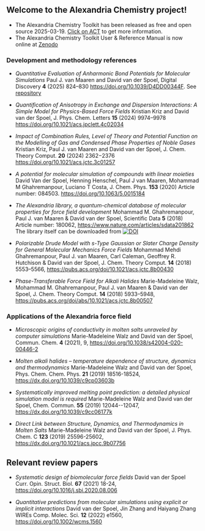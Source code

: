 ## Welcome to the Alexandria Chemistry project!

+ The Alexandria Chemistry Toolkit has been released as free and open source 2025-03-19. [Click on ACT](https://github.com/AlexandriaChemistry/ACT) to get more information.
+ The Alexandria Chemistry Toolkit User & Reference Manual is now online at [Zenodo](https://zenodo.org/records/15020366)

### Development and methodology references
+ *Quantitative Evaluation of Anharmonic Bond Potentials for Molecular Simulations* Paul J. van Maaren and David van der Spoel, Digital Discovery **4** (2025) 824–830 https://doi.org/10.1039/D4DD00344F. See [repository](https://github.com/AlexandriaChemistry/BondPotentials)
  
+ *Quantification of Anisotropy in Exchange and Dispersion Interactions: A Simple Model for Physics-Based Force Fields* Kristian Kriz and David van der Spoel, J. Phys. Chem. Letters **15** (2024) 9974–9978 https://doi.org/10.1021/acs.jpclett.4c02034

+ *Impact of Combination Rules, Level of Theory and Potential Function on the Modelling of Gas and Condensed Phase Properties of Noble Gases* Kristian Kriz, Paul J. van Maaren and David van der Spoel, J. Chem. Theory Comput. **20** (2024) 2362−2376 https://doi.org/10.1021/acs.jctc.3c01257

+ *A potential for molecular simulation of compounds with linear moieties* David Van der Spoel, Henning Henschel, Paul J van Maaren, Mohammad M Ghahremanpour, Luciano T Costa, J. Chem. Phys. **153** (2020) Article number: 084503. https://doi.org/10.1063/5.0015184 

+ *The Alexandria library, a quantum-chemical database of molecular properties for force field development* Mohammad M. Ghahremanpour, Paul J. van Maaren & David van der Spoel, Scientific Data **5** (2018) Article number: 180062, https://www.nature.com/articles/sdata201862 The library itself can be downloaded from [![DOI](https://zenodo.org/badge/DOI/10.5281/zenodo.1170597.svg)](https://doi.org/10.5281/zenodo.1170597)

+ *Polarizable Drude Model with s-Type Gaussian or Slater Charge Density for General Molecular Mechanics Force Fields* Mohammad Mehdi Ghahremanpour, Paul J. van Maaren, Carl Caleman, Geoffrey R. Hutchison & David van der Spoel, J. Chem. Theory Comput. **14** (2018) 5553–5566, https://pubs.acs.org/doi/10.1021/acs.jctc.8b00430

+ *Phase-Transferable Force Field for Alkali Halides* Marie-Madeleine Walz, Mohammad M. Ghahremanpour, Paul J. van Maaren & David van der Spoel, J. Chem. Theory Comput. **14** (2018) 5933–5948, https://pubs.acs.org/doi/abs/10.1021/acs.jctc.8b00507

### Applications of the Alexandria force field

+ *Microscopic origins of conductivity in molten salts unraveled by computer simulations*
Marie-Madeleine Walz and David van der Spoel, Commun. Chem. **4** (2021), 9, https://doi.org/10.1038/s42004-020-00446-2

+ *Molten alkali halides – temperature dependence of structure, dynamics and thermodynamics*
Marie-Madeleine Walz and David van der Spoel, Phys. Chem. Chem. Phys. **21** (2019) 18516-18524, https://dx.doi.org/10.1039/c9cp03603b

+ *Systematically improved melting point prediction: a detailed physical simulation model is required*
Marie-Madeleine Walz and David van der Spoel, Chem. Commun. **55** (2019) 12044--12047, https://dx.doi.org/10.1039/c9cc06177k

+ *Direct Link between Structure, Dynamics, and Thermodynamics in Molten Salts*
Marie-Madeleine Walz and David van der Spoel, J. Phys. Chem. C **123** (2019) 25596-25602, https://dx.doi.org/10.1021/acs.jpcc.9b07756


## Relevant review papers

+ *Systematic design of biomolecular force fields* David van der Spoel
Curr. Opin. Struct. Biol. **67** (2021) 18-24, https://doi.org/10.1016/j.sbi.2020.08.006

+ *Quantitative predictions from molecular simulations using explicit or implicit interactions* David van der Spoel, Jin Zhang and Haiyang Zhang WIREs Comp. Molec. Sci. **12** (2022) e1560, https://doi.org/10.1002/wcms.1560


